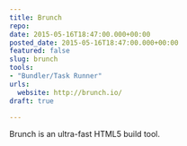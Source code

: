 ```yaml
---
title: Brunch
repo: 
date: 2015-05-16T18:47:00.000+00:00
posted_date: 2015-05-16T18:47:00.000+00:00
featured: false
slug: brunch
tools:
- "Bundler/Task Runner"
urls:
  website: http://brunch.io/
draft: true

---
```

Brunch is an ultra-fast HTML5 build tool.
